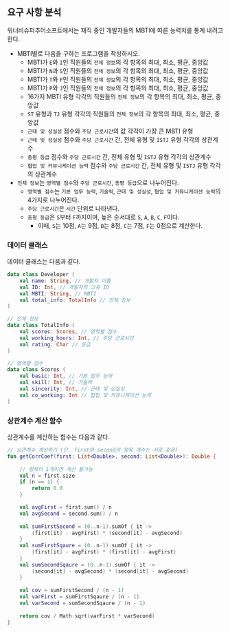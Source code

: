 ## 요구 사항 분석
워너비슈퍼추어소프트에서는 재직 중인 개발자들의 MBTI에 따른 능력치를 통계 내려고 한다.

* MBTI별로 다음을 구하는 프로그램을 작성하시오.
  * MBTI가 ```E```와 ```I```인 직원들의 ```전체 정보```의 각 항목의 최대, 최소, 평균, 중앙값
  * MBTI가 ```N```과 ```S```인 직원들의 ```전체 정보```의 각 항목의 최대, 최소, 평균, 중앙값
  * MBTI가 ```T```와 ```F```인 직원들의 ```전체 정보```의 각 항목의 최대, 최소, 평균, 중앙값
  * MBTI가 ```P```와 ```J```인 직원들의 ```전체 정보```의 각 항목의 최대, 최소, 평균, 중앙값
  * 16가지 MBTI 유형 각각의 직원들의 ```전체 정보```의 각 항목의 최대, 최소, 평균, 중앙값
  * ```ST``` 유형과 ```TJ``` 유형 각각의 직원들의 ```전체 정보```의 각 항목의 최대, 최소, 평균, 중앙값
  * ```근태 및 성실성``` 점수와 ```주당 근로시간```의 값 각각이 가장 큰 MBTI 유형
  * ```근태 및 성실성``` 점수와 ```주당 근로시간``` 간, 전체 유형 및 ```ISTJ``` 유형 각각의 상관계수
  * ```총평 등급``` 점수와 ```주당 근로시간``` 간, 전체 유형 및 ```ISTJ``` 유형 각각의 상관계수
  * ```협업 및 커뮤니케이션 능력``` 점수와 ```주당 근로시간``` 간, 전체 유형 및 ```ISTJ``` 유형 각각의 상관계수
* ```전체 정보```는 ```영역별 점수```와 ```주당 근로시간```, ```총평 등급```으로 나누어진다.
  * ```영역별 점수```는 ```기본 업무 능력```, ```기술력```, ```근태 및 성실성```, ```협업 및 커뮤니케이션 능력```의 4가지로 나누어진다.
  * ```주당 근로시간```은 ```시간``` 단위로 나타낸다.
  * ```총평 등급```은 ```S```부터 ```F```까지이며, 높은 순서대로 ```S```, ```A```, ```B```, ```C```, ```F```이다.
    * 이때, ```S```는 10점, ```A```는 9점, ```B```는 8점, ```C```는 7점, ```F```는 0점으로 계산한다. 

### 데이터 클래스
데이터 클래스는 다음과 같다.

```kotlin
data class Developer (
    val name: String, // 개발자 이름
    val ID: Int, // 개발자의 고유 ID
    val MBTI: String, // MBTI
    val total_info: TotalInfo // 전체 정보
)

// 전체 정보
data class TotalInfo (
    val scores: Scores, // 영역별 점수
    val working_hours: Int, // 주당 근로시간
    val rating: Char // 등급
)

// 영역별 점수
data class Scores (
    val basic: Int, // 기본 업무 능력
    val skill: Int, // 기술력
    val sincerity: Int, // 근태 및 성실성
    val co_working: Int // 협업 및 커뮤니케이션 능력
)
```

### 상관계수 계산 함수
상관계수를 계산하는 함수는 다음과 같다.
```kotlin
// 상관계수 계산하기 (단, first와 second의 항목 개수는 서로 같음)
fun getCorrCoef(first: List<Double>, second: List<Double>): Double {
    
    // 항목이 1개이면 계산 불가능
    val n = first.size
    if (n == 1) {
        return 0.0
    }

    val avgFirst = first.sum() / n
    val avgSecond = second.sum() / n
    
    val sumFirstSecond = (0..n-1).sumOf { it ->
        (first[it] - avgFirst) * (second[it] - avgSecond)
    }
    val sumFirstSqaure = (0..n-1).sumOf { it ->
        (first[it] - avgFirst) * (first[it] - avgFirst)
    }
    val sumSecondSqaure = (0..n-1).sumOf { it ->
        (second[it] - avgSecond) * (second[it] - avgSecond)
    }
    
    val cov = sumFirstSecond / (n - 1)
    val varFirst = sumFirstSqaure / (n - 1)
    val varSecond = sumSecondSqaure / (n - 1)
    
    return cov / Math.sqrt(varFirst * varSecond)
}
```

